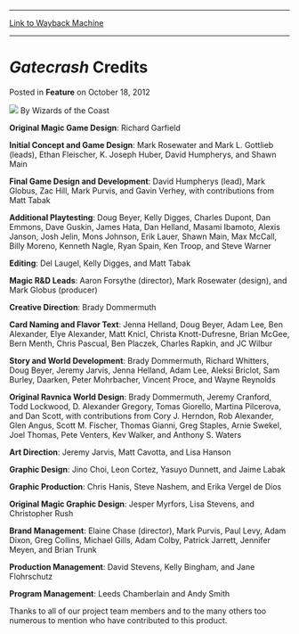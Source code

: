 
---
[Link to Wayback Machine](https://web.archive.org/web/20211208023302/https://magic.wizards.com/en/articles/archive/feature/gatecrash-credits-2012-10-18)

[_metadata_:author]:- "Wizards of the Coast"
[_metadata_:description]:- "Original Magic Game Design: Richard GarfieldInitial Concept and Game Design: Mark Rosewater and Mark L. Gottlieb (leads), Ethan Fleischer, K."
[_metadata_:generator]:- "Drupal 7 (http://drupal.org)"
[_metadata_:node]:- "696801"
[_metadata_:publish_date]:- "2012-10-18"
[_metadata_:source]:- "div-main-content"
[_metadata_:title]:- "Gatecrash Credits"
[_metadata_:wayback_capture_timestamp]:- "2021-12-08 02:33:02"
[_metadata_:wayback_raw_url]:- "https://web.archive.org/web/20211208023302id_/https://magic.wizards.com/en/articles/archive/feature/gatecrash-credits-2012-10-18"
[_metadata_:wayback_url]:- "https://magic.wizards.com/en/articles/archive/feature/gatecrash-credits-2012-10-18"
---


*Gatecrash* Credits
===================



 Posted in **Feature**
 on October 18, 2012 






![](https://media.magic.wizards.com/styles/auth_small/public/images/person/wizards_author.jpg)
By Wizards of the Coast











**Original Magic Game Design**: Richard Garfield

**Initial Concept and Game Design**: Mark Rosewater and Mark L. Gottlieb (leads), Ethan Fleischer, K. Joseph Huber, David Humpherys, and Shawn Main

**Final Game Design and Development**: David Humpherys (lead), Mark Globus, Zac Hill, Mark Purvis, and Gavin Verhey, with contributions from Matt Tabak

**Additional Playtesting**: Doug Beyer, Kelly Digges, Charles Dupont, Dan Emmons, Dave Guskin, James Hata, Dan Helland, Masami Ibamoto, Alexis Janson, Josh Jelin, Mons Johnson, Erik Lauer, Shawn Main, Max McCall, Billy Moreno, Kenneth Nagle, Ryan Spain, Ken Troop, and Steve Warner

**Editing**: Del Laugel, Kelly Digges, and Matt Tabak

****Magic** R&D Leads**: Aaron Forsythe (director), Mark Rosewater (design), and Mark Globus (producer)

**Creative Direction**: Brady Dommermuth

**Card Naming and Flavor Text**: Jenna Helland, Doug Beyer, Adam Lee, Ben Alexander, Elye Alexander, Matt Knicl, Christa Knott-Dufresne, Brian McGee, Bern Menth, Chris Pascual, Ben Placzek, Charles Rapkin, and JC Wilbur

**Story and World Development**: Brady Dommermuth, Richard Whitters, Doug Beyer, Jeremy Jarvis, Jenna Helland, Adam Lee, Aleksi Briclot, Sam Burley, Daarken, Peter Mohrbacher, Vincent Proce, and Wayne Reynolds

**Original Ravnica World Design**: Brady Dommermuth, Jeremy Cranford, Todd Lockwood, D. Alexander Gregory, Tomas Giorello, Martina Pilcerova, and Dan Scott, with contributions from Cory J. Herndon, Rob Alexander, Glen Angus, Scott M. Fischer, Thomas Gianni, Greg Staples, Arnie Swekel, Joel Thomas, Pete Venters, Kev Walker, and Anthony S. Waters

**Art Direction**: Jeremy Jarvis, Matt Cavotta, and Lisa Hanson

**Graphic Design**: Jino Choi, Leon Cortez, Yasuyo Dunnett, and Jaime Labak

**Graphic Production**: Chris Hanis, Steve Nashem, and Erika Vergel de Dios

**Original **Magic** Graphic Design**: Jesper Myrfors, Lisa Stevens, and Christopher Rush

**Brand Management**: Elaine Chase (director), Mark Purvis, Paul Levy, Adam Dixon, Greg Collins, Michael Gills, Adam Colby, Patrick Jarrett, Jennifer Meyen, and Brian Trunk

**Production Management**: David Stevens, Kelly Bingham, and Jane Flohrschutz

**Program Management**: Leeds Chamberlain and Andy Smith

Thanks to all of our project team members and to the many others too numerous to mention who have contributed to this product.







